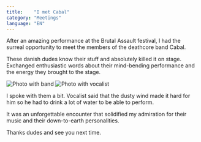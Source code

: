 ```yaml
---
title:    "I met Cabal"
category: "Meetings"
language: "EN"
---
```


After an amazing performance at the Brutal Assault festival,
I had the surreal opportunity to meet the members of the deathcore band Cabal.

These danish dudes know their stuff and absolutely killed it on stage.
Exchanged enthusiastic words about their mind-bending performance and the energy they brought to the stage.

![Photo with band](/assets/music-reports/2023-08-11-i-met-cabal/cabal-band.jpg)
![Photo with vocalist](/assets/music-reports/2023-08-11-i-met-cabal/cabal-vocalist.jpg)

I spoke with them a bit. Vocalist said that the dusty wind made it hard for him so he had
to drink a lot of water to be able to perform.

It was an unforgettable encounter that solidified my admiration for their music and their down-to-earth personalities.

Thanks dudes and see you next time.

